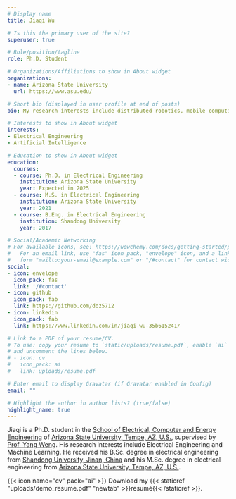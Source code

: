 ```yaml
---
# Display name
title: Jiaqi Wu

# Is this the primary user of the site?
superuser: true

# Role/position/tagline
role: Ph.D. Student

# Organizations/Affiliations to show in About widget
organizations:
- name: Arizona State University
  url: https://www.asu.edu/

# Short bio (displayed in user profile at end of posts)
bio: My research interests include distributed robotics, mobile computing and programmable matter.

# Interests to show in About widget
interests: 
- Electrical Engineering
- Artificial Intelligence

# Education to show in About widget
education:
  courses:
  - course: Ph.D. in Electrical Engineering
    institution: Arizona State University
    year: Expected in 2025
  - course: M.S. in Electrical Engineering
    institution: Arizona State University
    year: 2021
  - course: B.Eng. in Electrical Engineering
    institution: Shandong University
    year: 2017

# Social/Academic Networking
# For available icons, see: https://wowchemy.com/docs/getting-started/page-builder/#icons
#   For an email link, use "fas" icon pack, "envelope" icon, and a link in the
#   form "mailto:your-email@example.com" or "/#contact" for contact widget.
social:
- icon: envelope
  icon_pack: fas
  link: '/#contact'
- icon: github
  icon_pack: fab
  link: https://github.com/doz5712
- icon: linkedin
  icon_pack: fab
  link: https://www.linkedin.com/in/jiaqi-wu-35b615241/

# Link to a PDF of your resume/CV.
# To use: copy your resume to `static/uploads/resume.pdf`, enable `ai` icons in `params.toml`, 
# and uncomment the lines below.
# - icon: cv
#   icon_pack: ai
#   link: uploads/resume.pdf

# Enter email to display Gravatar (if Gravatar enabled in Config)
email: ""

# Highlight the author in author lists? (true/false)
highlight_name: true
---
```


Jiaqi is a Ph.D. student in the [School of Electrical, Computer and Energy Engineering](https://ecee.engineering.asu.edu/) of [Arizona State University, Tempe, AZ, U.S.](https://www.asu.edu), supervised by [Prof. Yang Weng](https://www.public.asu.edu/~yweng2/). His research interests include Electrical Engineering and Machine Learning. He received his B.Sc. degree in electrical engineering from [Shandong University, Jinan, China](https://en.sdu.edu.cn/) and his M.Sc. degree in electrical engineering from [Arizona State University, Tempe, AZ, U.S.](https://www.asu.edu).

{{< icon name="cv" pack="ai" >}} Download my {{< staticref "uploads/demo_resume.pdf" "newtab" >}}resumé{{< /staticref >}}.
